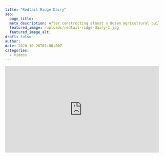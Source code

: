 ```yaml
---
title: "Redtail Ridge Dairy"
seo:
  page_title:
  meta_description: After constructing almost a dozen agricultural buildings on Redtail Ridge’s 1,250-cow dairy, Fox Structures proved to be a go-to source for the family farm’s expansion projects.
  featured_image: /uploads/redtail-ridge-dairy-1.jpg
  featured_image_alt:
draft: false
author:
date: 2020-10-26T07:00:00Z
categories:
  - Videos
---
```


<div class="wistia_responsive_padding" style="padding:56.25% 0 0 0;position:relative;"><div class="wistia_responsive_wrapper" style="height:100%;left:0;position:absolute;top:0;width:100%;"><iframe src="https://fast.wistia.net/embed/iframe/h9ufcwvgw4?videoFoam=true" title="Fox Structures Redtail Ridge Drone Shots Video" allow="autoplay; fullscreen" allowtransparency="true" frameborder="0" scrolling="no" class="wistia_embed" name="wistia_embed" msallowfullscreen width="100%" height="100%"></iframe></div></div>
  <script src="https://fast.wistia.net/assets/external/E-v1.js" async></script>
